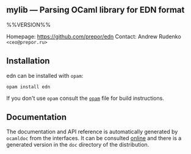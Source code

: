 mylib — Parsing OCaml library for EDN format
-------------------------------------------------------------------------------
%%VERSION%%


Homepage: https://github.com/prepor/edn
Contact: Andrew Rudenko `<ceo@prepor.ru>`

## Installation

edn can be installed with `opam`:

    opam install edn

If you don't use `opam` consult the [`opam`](opam) file for build
instructions.

## Documentation

The documentation and API reference is automatically generated by
`ocamldoc` from the interfaces. It can be consulted [online][doc]
and there is a generated version in the `doc` directory of the
distribution.

[doc]: https://prepor.github.io/ocaml-edn/doc

